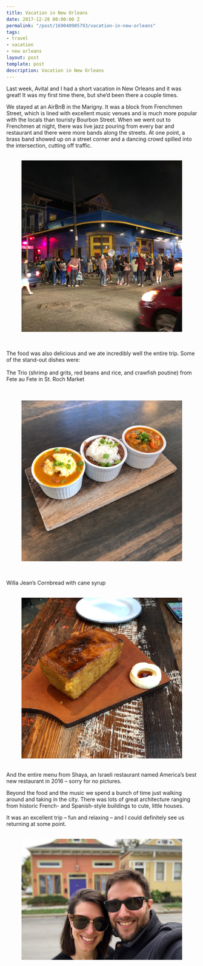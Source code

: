 ```yaml
---
title: Vacation in New Orleans
date: 2017-12-28 00:00:00 Z
permalink: "/post/169040905793/vacation-in-new-orleans"
tags:
- travel
- vacation
- new orleans
layout: post
template: post
description: Vacation in New Orleans
---
```


<p>Last week, Avital and I had a short vacation in New Orleans and it was great! It was my first time there, but she’d been there a couple times.</p><p>We stayed at an AirBnB in the Marigny. It was a block from Frenchmen Street, which is lined with excellent music venues and is much more popular with the locals than touristy Bourbon Street. When we went out to Frenchmen at night, there was live jazz pouring from every bar and restaurant and there were more bands along the streets. At one point, a brass band showed up on a street corner and a dancing crowd spilled into the intersection, cutting off traffic.<br><br></p><figure class="tmblr-full" data-orig-height="1024" data-orig-width="960"><img src="/images/59eae361bc898eb6ba130754eee90a5966a8c8d52529807505e3a5a7209c8b65.png" data-orig-height="1024" data-orig-width="960"></figure><p><br></p><p>The food was also delicious and we ate incredibly well the entire trip. Some of the stand-out dishes were:<br><br>The Trio (shrimp and grits, red beans and rice, and crawfish poutine) from Fete au Fete in St. Roch Market<br><br><br></p><figure class="tmblr-full" data-orig-height="1024" data-orig-width="1024"><img src="/images/62874c5d3ab4dacedd15266f2bf15df60e1cc7e4610d46dfb2a7f61b9329b3f8.png" data-orig-height="1024" data-orig-width="1024"></figure><p><br></p><p>Willa Jean’s Cornbread with cane syrup<br><br></p><figure class="tmblr-full" data-orig-height="1024" data-orig-width="1024"><img src="/images/df746253b7849b98ebe13ff7c9e146302ef8a6a06a69ce95de7e02919489635a.png" data-orig-height="1024" data-orig-width="1024"></figure><p><br>And the entire menu from Shaya, an Israeli restaurant named America’s best new restaurant in 2016 – sorry for no pictures.</p><p>Beyond the food and the music we spend a bunch of time just walking around and taking in the city. There was lots of great architecture ranging from historic French- and Spanish-style buildings to cute, little houses.</p><p>It was an excellent trip – fun and relaxing – and I could definitely see us returning at some point.<br><br></p><figure data-orig-width="1024" data-orig-height="769" class="tmblr-full"><img src="/images/7a80496d6c564bbe46cef9fe657f3152a1552deda79a03baaa2d766ef808beb2.png" data-orig-width="1024" data-orig-height="769"></figure>
